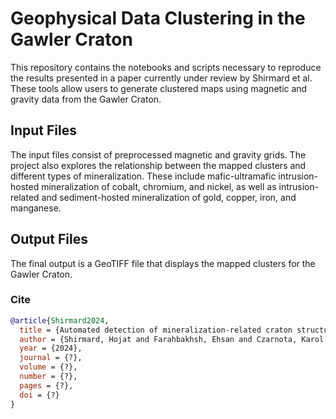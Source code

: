 # Geophysical Data Clustering in the Gawler Craton

This repository contains the notebooks and scripts necessary to reproduce the results presented in a paper currently under review by Shirmard et al. These tools allow users to generate clustered maps using magnetic and gravity data from the Gawler Craton.

## Input Files

The input files consist of preprocessed magnetic and gravity grids. The project also explores the relationship between the mapped clusters and different types of mineralization. These include mafic-ultramafic intrusion-hosted mineralization of cobalt, chromium, and nickel, as well as intrusion-related and sediment-hosted mineralization of gold, copper, iron, and manganese.

## Output Files

The final output is a GeoTIFF file that displays the mapped clusters for the Gawler Craton.

### Cite

```bib
@article{Shirmard2024,
  title = {Automated detection of mineralization-related craton structures using geophysical data and unsupervised machine learning},
  author = {Shirmard, Hojat and Farahbakhsh, Ehsan and Czarnota, Karol and M{\"u}ller, R. Dietmar},
  year = {2024},
  journal = {?},
  volume = {?},
  number = {?},
  pages = {?},
  doi = {?}
}
```
